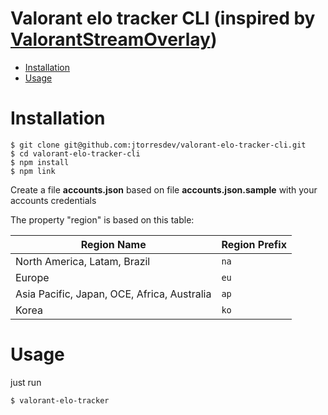 Valorant elo tracker CLI (inspired by [ValorantStreamOverlay](https://github.com/RumbleMike/ValorantStreamOverlay))
====================

<!-- toc -->
* [Installation](#installation)
* [Usage](#usage)
<!-- tocstop -->
# Installation
<!-- installation -->
```sh-session
$ git clone git@github.com:jtorresdev/valorant-elo-tracker-cli.git
$ cd valorant-elo-tracker-cli
$ npm install
$ npm link
```

Create a file **accounts.json** based on file **accounts.json.sample** with your accounts credentials


The property "region" is based on this table:

| Region Name | Region Prefix |
| - | - |
| North America, Latam, Brazil | `na` |
| Europe | `eu` |
| Asia Pacific, Japan, OCE, Africa, Australia  | `ap` |
| Korea | `ko` |
<!-- installationstop -->

<!-- usage -->
# Usage
just run

```sh-session
$ valorant-elo-tracker
```
<!-- usagestop -->
